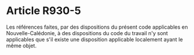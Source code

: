 # Article R930-5

Les références faites, par des dispositions du présent code applicables en Nouvelle-Calédonie, à des dispositions du code du travail n'y sont applicables que s'il existe une disposition applicable localement ayant le même objet.